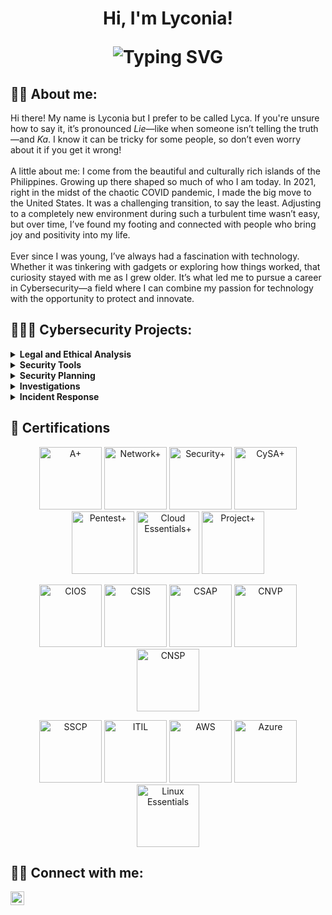 <h1 align="center">Hi, I'm Lyconia!<br/>
<p align="center">
  <img src="https://readme-typing-svg.demolab.com?font=Fira+Code&pause=1000&color=22D3EE&center=true&vCenter=true&width=435&lines=Security+Enthusiast;Lifelong+Learner;Cybersecurity+Professional" alt="Typing SVG" />
</p>

<h2> 👋🏻 About me:</h2>

Hi there! My name is Lyconia but I prefer to be called Lyca. If you're unsure how to say it, it’s pronounced <i>Lie</i>—like when someone isn’t telling the truth—and <i>Ka</i>. I know it can be tricky for some people, so don’t even worry about it if you get it wrong! <br/><br/>A little about me: I come from the beautiful and culturally rich islands of the Philippines. Growing up there shaped so much of who I am today. In 2021, right in the midst of the chaotic COVID pandemic, I made the big move to the United States. It was a challenging transition, to say the least. Adjusting to a completely new environment during such a turbulent time wasn’t easy, but over time, I’ve found my footing and connected with people who bring joy and positivity into my life. <br/><br/>Ever since I was young, I’ve always had a fascination with technology. Whether it was tinkering with gadgets or exploring how things worked, that curiosity stayed with me as I grew older. It’s what led me to pursue a career in Cybersecurity—a field where I can combine my passion for technology with the opportunity to protect and innovate.

<h2>👩🏻‍💻 Cybersecurity Projects:</h2>

<details>
  <summary><b>Legal and Ethical Analysis</b></summary>
  <ul>
    <li><a href="https://github.com/lycaleynes/Legal-Analysis" target="_blank">Legal Analysis</a></li>
    <li><a href="https://github.com/lycaleynes/Ethics-and-Cybersecurity" target="_blank">Ethics and Cybersecurity</a></li>
  </ul>
</details>

<details>
  <summary><b>Security Tools</b></summary>
  <ul>
    <li><a href="https://github.com/lycaleynes/Nmap" target="_blank">Nmap</a></li>
    <li><a href="https://github.com/lycaleynes/Wireshark" target="_blank">Wireshark</a></li>
    <li><a href="https://github.com/lycaleynes/Splunk" target="_blank">Splunk</a></li>
    <li><a href="https://github.com/lycaleynes/Nessus" target="_blank">Nessus</a></li>
    <li><a href="https://github.com/lycaleynes/Forensic-Investigation" target="_blank">Autopsy</a></li>
  </ul>
</details>

<details>
  <summary><b>Security Planning</b></summary>
  <ul>
    <li><a href="https://github.com/lycaleynes/WLAN-and-Mobile-Security-Plan" target="_blank">WLAN and Mobile Security Plan</a></li>
  </ul>
</details>

<details>
  <summary><b>Investigations</b></summary>
  <ul>
    <li><a href="https://github.com/lycaleynes/Investigative-Plan-of-Action" target="_blank">Investigative Plan of Action</a></li>
  </ul>
</details>

<details>
  <summary><b>Incident Response</b></summary>
  <ul>
    <li><a href="https://github.com/lycaleynes/Analysis-Response" target="_blank">Analysis Response</a></li>
  </ul>
</details>
 
<h2>📄 Certifications</h2>

<p align="center">
  <a href="https://www.credly.com/badges/58589332-186f-4925-b703-bd7ffe4e9d16"><img src="https://i.imgur.com/zDMDYYE.png" alt="A+" width="100"/></a>
  <a href="https://www.credly.com/badges/2ec93ab1-d3a3-403e-a585-c61b520d50f6"><img src="https://i.imgur.com/GTHX11q.png" alt="Network+" width="100"/></a>
  <a href="https://www.credly.com/badges/efb5f21d-3462-4c4f-b407-8ba94155b732"><img src="https://i.imgur.com/A7AVRbp.png" alt="Security+" width="100"/></a>
  <a href="https://www.credly.com/badges/572c23cd-b62c-463e-942b-10195d8eb1eb"><img src="https://i.imgur.com/HdhgLDk.png" alt="CySA+" width="100"/></a>
  <a href="https://www.credly.com/badges/8ca9ee59-c007-43d7-8ef7-c648a713b905"><img src="https://i.imgur.com/RC5d2UW.png" alt="Pentest+" width="100"/></a>
  <a href="https://www.credly.com/badges/2ee056d1-6b42-4460-a4ce-6331ddda516e"><img src="https://i.imgur.com/AoujL5I.png" alt="Cloud Essentials+" width="100"/></a>
  <a href="https://www.credly.com/badges/385e0cc9-1b19-4149-a348-b0897595ad7c"><img src="https://i.imgur.com/mjSVbkK.png" alt="Project+" width="100"/></a>
</p>
<p align="center">
  <a href="https://www.credly.com/badges/f4ef57f6-521d-4959-b7d0-e9b38596f3b5"><img src="https://i.imgur.com/ktIkofN.png" alt="CIOS" width="100"/></a>
  <a href="https://www.credly.com/badges/3b1a69de-71be-4cb4-9c55-06557b100c70"><img src="https://i.imgur.com/J0zYnrp.png" alt="CSIS" width="100"/></a>
  <a href="https://www.credly.com/badges/ce656b31-b15a-4bdd-a04a-5e56e10d3188"><img src="https://i.imgur.com/6IZB50S.png" alt="CSAP" width="100"/></a>
  <a href="https://www.credly.com/badges/eeee07f5-375f-4c56-a05f-09e98fde09ff"><img src="https://i.imgur.com/ImIFM3J.png" alt="CNVP" width="100"/></a>
  <a href="https://www.credly.com/badges/e88a9fb5-f07c-444a-a4ac-0ff0a85506ea"><img src="https://i.imgur.com/ORVJU2p.png" alt="CNSP" width="100"/></a>
</p>
<p align="center">
  <a href="https://www.credly.com/badges/22c578b6-0bce-4d15-95df-5dccc38878bf"><img src="https://i.imgur.com/rN1S100.png" alt="SSCP" width="100"/></a>
  <a href="https://drive.google.com/file/d/1tSGPxam_jJW32MQVJuok6i7ESY3OPIqF/view"><img src="https://i.imgur.com/g2oPhYn.png" alt="ITIL" width="100"/></a>
  <a href="https://www.credly.com/badges/751248f5-ddf0-4fac-b43f-e4845d6027e3"><img src="https://i.imgur.com/YKNqDCw.png" alt="AWS" width="100"/></a>
  <a href="https://learn.microsoft.com/en-us/users/lyconialeynes-7181/credentials/f1a2a6e8ebffa7c1"><img src="https://i.imgur.com/K5ijXBU.png" alt="Azure" width="100"/></a>
  <a href="https://www.credly.com/badges/22c578b6-0bce-4d15-95df-5dccc38878bf"><img src="https://i.imgur.com/tqN0GHW.png" alt="Linux Essentials" width="100"/></a>
</p>


<h2> 🤳🏻 Connect with me:</h2>

[<img align="left" alt="JoshMadakor | LinkedIn" width="22px" src="https://i.imgur.com/OQUXwNp.jpeg" />][linkedin]

[linkedin]: https://linkedin.com/in/lycaleynes
